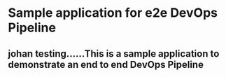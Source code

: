 # Sample application for e2e DevOps Pipeline
## johan testing......This is a sample application to demonstrate an end to end DevOps Pipeline
